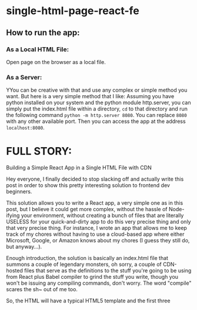 # single-html-page-react-fe

## How to run the app:

### As a Local HTML File:
Open page on the browser as a local file.

### As a Server:
YYou can be creative with that and use any complex or simple method you want. But here is a very simple method that I like: Assuming you have python installed on your system and the python module http.server, you can simply put the index.html file within a directory, `cd` to that directory and run the following command `python -m http.server 8080`. You can replace `8080` with any other available port. Then you can access the app at the address `localhost:8080`.

# FULL STORY:
Building a Simple React App in a Single HTML File with CDN


Hey everyone, I finally decided to stop slacking off and actually write this post in order to show this pretty interesting solution to frontend dev beginners.

This solution allows you to write a React app, a very simple one as in this post, but I believe it could get more complex, without the hassle of Node-ifying your environment, without creating a bunch of files that are literally USELESS for your quick-and-dirty app to do this very precise thing and only that very precise thing. For instance, I wrote an app that allows me to keep track of my chores without having to use a cloud-based app where either Microsoft, Google, or Amazon knows about my chores (I guess they still do, but anyway...).


Enough introduction, the solution is basically an index.html file that summons a couple of legendary monsters, oh sorry, a couple of CDN-hosted files that serve as the definitions to the stuff you're going to be using from React plus Babel compiler to grind the stuff you write, though you won't be issuing any compiling commands, don't worry. The word "compile" scares the sh~ out of me too.


So, the HTML will have a typical HTML5 template and the first three <script /> tags will be the CDNs mentioned above.


P.S.: You can put all the JavaScript code in a single <script /> tag but that would make things a little messy, so do me a favor and organize your code into multiple <script /> tags. If you want, you can even divide your project into multiple script files that you import, but you get how that defies the purpose.


At this point, you will be having the two classes React and ReactDOM at your disposal. But you don't want to always be writing React.something, React.someOtherThing...


Now, you can do like me and use the next <script /> tag as a place where you define stuff offered by the React class such as useState. If you decide not to do this step, whenever you want to use useState, you will have to borrow it from the React class. So why not put a reference to it because ain't nobody got time fo'dat! In this <script /> tag, I define, among others, React hooks using const useState = React.useState; for example, to have quick access to the React.useState hook. From now on, we can simply write useState.


If you're familiar with React, then I'm done explaining here, you can be creative and use a <script /> tag for each component you create. For instance, in the code in this GitHub repo, I define 2 components: Card and CardList. Notice how I have hardcoded data that I placed before my components (in a separate <script /> tag for the sake of organizing).

The last <script /> tag in your HTML file should be the one where you render the main component, the one that puts together everything else.


P.S.: Notice how <script /> tags that contain code that might contain JSX have a different type than others, they need to be typed as text/babel (<script type="text/babel">) so that they can be compiled.


Well, that's about it for the React part. You can now write your awesome index.html file and literally open it on your browser and go. But I like to take it a step further, let's host it on a web server, let's go and install Node, React, and serve... NOOOO JUST KIDDING!!! That's what we have been trying to avoid!


I will do it much simpler. Assuming you have Python installed, quickly grab the http.server module and let's serve our app. First, place the index.html within a directory that doesn't have another index.html if it's not already. Then cd into that directory, and run the following command to serve your app at the port 8080 (or any other available port): python -m http.server 8080


BAM! You can now access your awesome app at localhost:8080.
